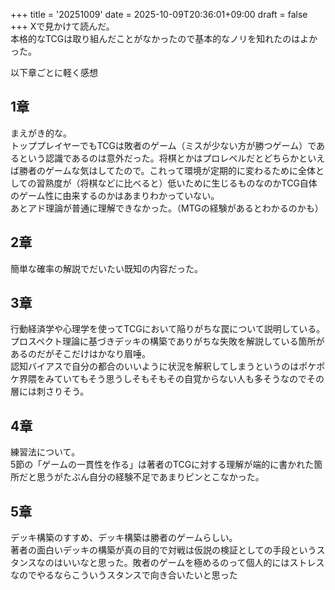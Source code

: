 +++
title = '20251009'
date = 2025-10-09T20:36:01+09:00
draft = false
+++
Xで見かけて読んだ。  
本格的なTCGは取り組んだことがなかったので基本的なノリを知れたのはよかった。  

以下章ごとに軽く感想

## 1章 
まえがき的な。  
トッププレイヤーでもTCGは敗者のゲーム（ミスが少ない方が勝つゲーム）であるという認識であるのは意外だった。将棋とかはプロレベルだとどちらかといえば勝者のゲームな気はしてたので。これって環境が定期的に変わるために全体としての習熟度が（将棋などに比べると）低いために生じるものなのかTCG自体のゲーム性に由来するのかはあまりわかっていない。  
あとアド理論が普通に理解できなかった。（MTGの経験があるとわかるのかも）
## 2章
簡単な確率の解説でだいたい既知の内容だった。
## 3章
行動経済学や心理学を使ってTCGにおいて陥りがちな罠について説明している。  
プロスペクト理論に基づきデッキの構築でありがちな失敗を解説している箇所があるのだがそこだけはかなり眉唾。  
認知バイアスで自分の都合のいいように状況を解釈してしまうというのはポケポケ界隈をみていてもそう思うしそもそもその自覚からない人も多そうなのでその層には刺さりそう。  
## 4章
練習法について。  
5節の「ゲームの一貫性を作る」は著者のTCGに対する理解が端的に書かれた箇所だと思うがたぶん自分の経験不足であまりピンとこなかった。
## 5章
デッキ構築のすすめ、デッキ構築は勝者のゲームらしい。  
著者の面白いデッキの構築が真の目的で対戦は仮説の検証としての手段というスタンスなのはいいなと思った。敗者のゲームを極めるのって個人的にはストレスなのでやるならこういうスタンスで向き合いたいと思った